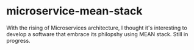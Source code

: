 # microservice-mean-stack

With the rising of Microservices architecture, I thought it's interesting to develop a software that embrace its philopshy using MEAN stack. Still in progress.
